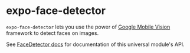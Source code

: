 # expo-face-detector

`expo-face-detector` lets you use the power of [Google Mobile Vision](https://developers.google.com/vision/face-detection-concepts) framework to detect faces on images.

See [FaceDetector docs](https://docs.expo.io/versions/latest/sdk/face-detector) for documentation of this universal module's API.

